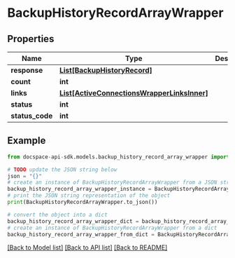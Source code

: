 # BackupHistoryRecordArrayWrapper

## Properties

Name | Type | Description | Notes
------------ | ------------- | ------------- | -------------
**response** | [**List[BackupHistoryRecord]**](BackupHistoryRecord.md) |  | [optional] 
**count** | **int** |  | [optional] 
**links** | [**List[ActiveConnectionsWrapperLinksInner]**](ActiveConnectionsWrapperLinksInner.md) |  | [optional] 
**status** | **int** |  | [optional] 
**status_code** | **int** |  | [optional] 

## Example

```python
from docspace-api-sdk.models.backup_history_record_array_wrapper import BackupHistoryRecordArrayWrapper

# TODO update the JSON string below
json = "{}"
# create an instance of BackupHistoryRecordArrayWrapper from a JSON string
backup_history_record_array_wrapper_instance = BackupHistoryRecordArrayWrapper.from_json(json)
# print the JSON string representation of the object
print(BackupHistoryRecordArrayWrapper.to_json())

# convert the object into a dict
backup_history_record_array_wrapper_dict = backup_history_record_array_wrapper_instance.to_dict()
# create an instance of BackupHistoryRecordArrayWrapper from a dict
backup_history_record_array_wrapper_from_dict = BackupHistoryRecordArrayWrapper.from_dict(backup_history_record_array_wrapper_dict)
```
[[Back to Model list]](../README.md#documentation-for-models) [[Back to API list]](../README.md#documentation-for-api-endpoints) [[Back to README]](../README.md)


